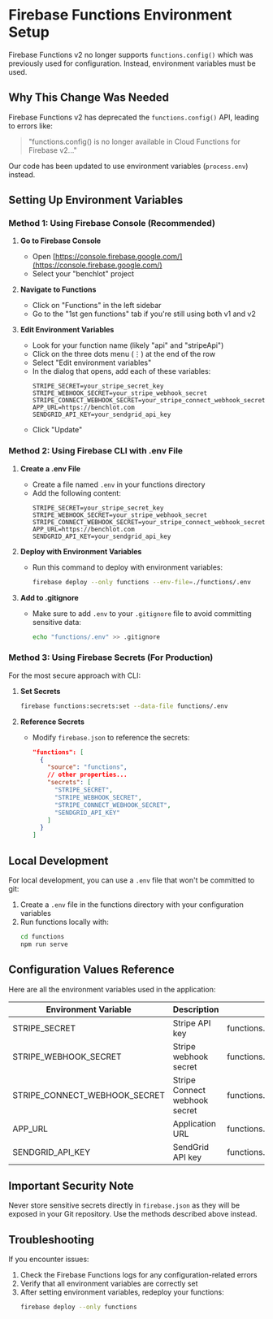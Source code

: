 # Firebase Functions Environment Setup

Firebase Functions v2 no longer supports `functions.config()` which was previously used for configuration. Instead, environment variables must be used.

## Why This Change Was Needed

Firebase Functions v2 has deprecated the `functions.config()` API, leading to errors like:
> "functions.config() is no longer available in Cloud Functions for Firebase v2..."

Our code has been updated to use environment variables (`process.env`) instead.

## Setting Up Environment Variables

### Method 1: Using Firebase Console (Recommended)

1. **Go to Firebase Console**
   - Open [https://console.firebase.google.com/](https://console.firebase.google.com/)
   - Select your "benchlot" project

2. **Navigate to Functions**
   - Click on "Functions" in the left sidebar
   - Go to the "1st gen functions" tab if you're still using both v1 and v2

3. **Edit Environment Variables**
   - Look for your function name (likely "api" and "stripeApi")
   - Click on the three dots menu (⋮) at the end of the row
   - Select "Edit environment variables"
   - In the dialog that opens, add each of these variables:
     ```
     STRIPE_SECRET=your_stripe_secret_key
     STRIPE_WEBHOOK_SECRET=your_stripe_webhook_secret
     STRIPE_CONNECT_WEBHOOK_SECRET=your_stripe_connect_webhook_secret
     APP_URL=https://benchlot.com
     SENDGRID_API_KEY=your_sendgrid_api_key
     ```
   - Click "Update"

### Method 2: Using Firebase CLI with .env File

1. **Create a .env File**
   - Create a file named `.env` in your functions directory
   - Add the following content:
     ```
     STRIPE_SECRET=your_stripe_secret_key
     STRIPE_WEBHOOK_SECRET=your_stripe_webhook_secret
     STRIPE_CONNECT_WEBHOOK_SECRET=your_stripe_connect_webhook_secret
     APP_URL=https://benchlot.com
     SENDGRID_API_KEY=your_sendgrid_api_key
     ```

2. **Deploy with Environment Variables**
   - Run this command to deploy with environment variables:
     ```bash
     firebase deploy --only functions --env-file=./functions/.env
     ```

3. **Add to .gitignore**
   - Make sure to add `.env` to your `.gitignore` file to avoid committing sensitive data:
     ```bash
     echo "functions/.env" >> .gitignore
     ```

### Method 3: Using Firebase Secrets (For Production)

For the most secure approach with CLI:

1. **Set Secrets**
   ```bash
   firebase functions:secrets:set --data-file functions/.env
   ```

2. **Reference Secrets**
   - Modify `firebase.json` to reference the secrets:
     ```json
     "functions": [
       {
         "source": "functions",
         // other properties...
         "secrets": [
           "STRIPE_SECRET",
           "STRIPE_WEBHOOK_SECRET", 
           "STRIPE_CONNECT_WEBHOOK_SECRET",
           "SENDGRID_API_KEY"
         ]
       }
     ]
     ```

## Local Development

For local development, you can use a `.env` file that won't be committed to git:

1. Create a `.env` file in the functions directory with your configuration variables
2. Run functions locally with:
   ```bash
   cd functions
   npm run serve
   ```

## Configuration Values Reference

Here are all the environment variables used in the application:

| Environment Variable | Description | Previously Access Via |
|----------------------|-------------|----------------------|
| STRIPE_SECRET | Stripe API key | functions.config().stripe.secret |
| STRIPE_WEBHOOK_SECRET | Stripe webhook secret | functions.config().stripe.webhook_secret |
| STRIPE_CONNECT_WEBHOOK_SECRET | Stripe Connect webhook secret | functions.config().stripe.connect_webhook_secret |
| APP_URL | Application URL | functions.config().app.url |
| SENDGRID_API_KEY | SendGrid API key | functions.config().sendgrid.api_key |

## Important Security Note

Never store sensitive secrets directly in `firebase.json` as they will be exposed in your Git repository. Use the methods described above instead.

## Troubleshooting

If you encounter issues:

1. Check the Firebase Functions logs for any configuration-related errors
2. Verify that all environment variables are correctly set
3. After setting environment variables, redeploy your functions:
   ```bash
   firebase deploy --only functions
   ```